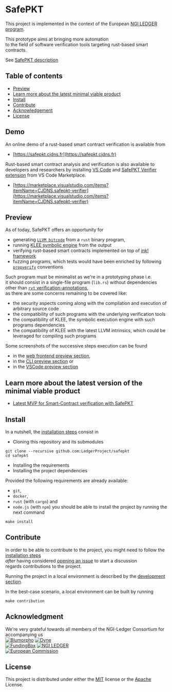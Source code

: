 # SafePKT

This project is implemented in the context of the European [NGI LEDGER program](https://ledger-3rd-open-call.fundingbox.com/).

This prototype aims at bringing more automation  
to the field of software verification tools targeting rust-based smart contracts.

See [SafePKT description](https://ledgerproject.github.io/home/#/teams/SafePKT)

## Table of contents

 - [Preview](#preview)
 - [Learn more about the latest minimal viable product](#learn-more-about-the-latest-version-of-the-minimal-viable-product)
 - [Install](#install)
 - [Contribute](#contribute)
 - [Acknowledgement](#acknowledgment)
 - [License](#license)

## Demo

An online demo of a rust-based smart contract verification is available from
 - [https://safepkt.cjdns.fr](https://safepkt.cjdns.fr)

Rust-based smart contract analysis and verification is also available to developers and
researchers by installing [VS Code](https://code.visualstudio.com/download) and [SafePKT Verifier extension](https://marketplace.visualstudio.com/items?itemName=CJDNS.safepkt-verifier)
from VS Code Marketplace.
 - [https://marketplace.visualstudio.com/items?itemName=CJDNS.safepkt-verifier](https://marketplace.visualstudio.com/items?itemName=CJDNS.safepkt-verifier)

## Preview

As of today, SafePKT offers an opportunity for
 - generating [`LLVM bitcode`](https://llvm.org/docs/BitCodeFormat.html) from a `rust` binary program,
 - running [KLEE symbolic engine](http://klee.github.io/) from the output
 - verifying rust-based smart contracts implemented on top of [ink! framework](https://github.com/paritytech/ink/tree/v2.1.0)
 - fuzzing programs, which tests would have been enriched by following [`propverify`](https://github.com/project-oak/rust-verification-tools/blob/main/demos/simple/string/src/main.rs) conventions

Such program must be minimalist as we're in a prototyping phase i.e.  
it should consist in a single-file program (`lib.rs`) without dependencies  
other than [`rvt` verification-annotations](https://github.com/LedgerProject/safepkt_backend/blob/main/src/domain/project/manifest.rs),  
as there are some concerns remaining to be covered like:
 - the security aspects coming along with the compilation and execution of arbitrary source code
 - the compatibility of such programs with the underlying verification tools
 - the compatibility of KLEE, the symbolic execution engine with such programs dependencies
 - the compatibility of KLEE with the latest LLVM intrinsics, which could be leveraged for compiling such programs

Some screenshots of the successive steps execution can be found
 - in the [web frontend preview section](../../blob/main/docs/00-preview-web-frontend.md),
 - in the [CLI preview section](../../blob/main/docs/03-preview-cli.md) or
 - in the [VSCode preview section](../../blob/main/docs/05-preview-vscode.md)

## Learn more about the latest version of the minimal viable product

 - [Latest MVP for Smart-Contract verification with SafePKT](../../blob/main/docs/30-latest-mvp-for-safepkt-smart-contract-verifier.md) 

## Install

In a nutshell, the [installation steps](../../blob/main/docs/10-installation.md) consist in 
 - Cloning this repository and its submodules
```
git clone --recursive github.com:LedgerProject/safepkt
cd safepkt
```
 - Installing the requirements
 - Installing the project dependencies

Provided the following requirements are already available:
 - `git`,
 - `docker`,
 - `rust` (with `cargo`) and
 - `node.js` (with `npm`)
you should be able to install the project by running the next command

```shell
make install
```

## Contribute

In order to be able to contribute to the project,
you might need to follow the [installation steps](../../blob/main/docs/10-installation.md)  
*after* having considered [opening an issue](https://github.com/LedgerProject/safepkt/issues/new) to start a discussion  
regards contributions to the project.  

Running the project in a local environment is described by the [development section](../../blob/main/docs/10-development.md).

In the best-case scenario, a local environment can be built by running

```shell
make contribution
```

## Acknowledgment

We're very grateful towards all members of the NGI-Ledger Consortium for accompanying us  
 [![Blumorpho](../main/docs/img/blumorpho-logo.png?raw=true)](https://www.blumorpho.com/) [![Dyne](../main/docs/img/dyne-logo.png?raw=true)](https://www.dyne.org/ledger/)  
 [![FundingBox](../main/docs/img/funding-box-logo.png?raw=true)](https://fundingbox.com/) [![NGI LEDGER](../main/docs/img/ledger-eu-logo.png?raw=true)](https://ledgerproject.eu/)  
 [![European Commission](../main/docs/img/european-commission-logo.png?raw=true)](https://ec.europa.eu/programmes/horizon2020/en/home)

## License

This project is distributed under either the [MIT](../../blob/main/LICENSE-MIT) license or the [Apache](../../blob/main/LICENSE-APACHE) License.
